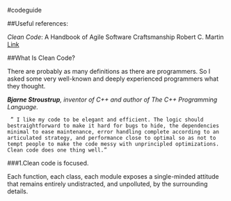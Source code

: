 #codeguide

##Useful references:

*Clean Code*: A Handbook of Agile Software Craftsmanship Robert C. Martin
[Link](http://ricardogeek.com/docs/clean_code.pdf)

##What Is Clean Code?

There are probably as many definitions as there are programmers. So I asked some very well-known and deeply experienced programmers what they thought.

_**Bjarne Stroustrup**, inventor of C++ and author of The C++ Programming Language._

     ” I like my code to be elegant and efficient. The logic should bestraightforward to make it hard for bugs to hide, the dependencies minimal to ease maintenance, error handling complete according to an articulated strategy, and performance close to optimal so as not to tempt people to make the code messy with unprincipled optimizations. Clean code does one thing well.”

###1.Clean code is focused.

Each function, each class, each module exposes a single-minded attitude that remains entirely undistracted, and unpolluted, by the surrounding details.
